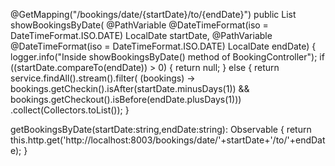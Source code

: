 @GetMapping("/bookings/date/{startDate}/to/{endDate}")
public List<Booking> showBookingsByDate(
@PathVariable @DateTimeFormat(iso = DateTimeFormat.ISO.DATE) LocalDate startDate,
@PathVariable @DateTimeFormat(iso = DateTimeFormat.ISO.DATE) LocalDate endDate) {
logger.info("Inside showBookingsByDate() method of BookingController");
if ((startDate.compareTo(endDate)) > 0) {
return null;
} else {
return service.findAll().stream().filter(
(bookings) -> bookings.getCheckin().isAfter(startDate.minusDays(1)) && bookings.getCheckout().isBefore(endDate.plusDays(1)))
.collect(Collectors.toList());
}




getBookingsByDate(startDate:string,endDate:string): Observable<any> {
return this.http.get('http://localhost:8003/bookings/date/'+startDate+'/to/'+endDate);
}



